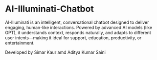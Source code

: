 # AI-Illuminati-Chatbot
AI-Illuminati is an intelligent, conversational chatbot designed to deliver engaging, human-like interactions. Powered by advanced AI models (like GPT), it understands context, responds naturally, and adapts to different user intents—making it ideal for support, education, productivity, or entertainment.



Developed by Simar Kaur amd  Aditya Kumar Saini 
